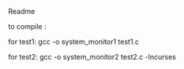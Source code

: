 Readme

to compile :


for test1:
gcc -o system_monitor1 test1.c

for test2:
gcc -o system_monitor2 test2.c -lncurses
